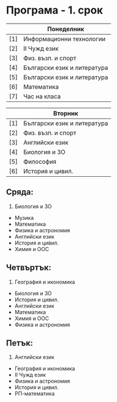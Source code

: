 # Програма - 1. срок

|    |Понеделник                  |
|:---|----------------------------|
|[1] |Информационни технологии	  |
|[2] |II Чужд език				  |
|[3] |Физ. възп. и спорт		  |
|[4] |Български език и литература |	
|[5] |Български език и литература |	
|[6] |Математика				  |
|[7] |Час на класа				  |

|    |Вторник                     |
|:---|----------------------------|
|[1] |Български език и литература |	
|[2] |Физ. възп. и спорт	      |
|[3] |Английски език	          |
|[4] |Биология и ЗО	              |	
|[5] |Философия	                  |	
|[6] |История и цивил.	          |

## Сряда:	
 	
1. Биология и ЗО	
- Музика	
- Математика	
- Физика и астрономия	
- Английски език	
- История и цивил.	
- Химия и ООС	
 	
## Четвъртък:	
 	
1. География и икономика	
- Биология и ЗО	
- История и цивил.	
- Английски език	
- Математика	
- Химия и ООС	
- Физика и астрономия	
 	
## Петък:	
 	
1. Английски език	
- География и икономика	
- II Чужд език	
- Физика и астрономия	
- История и цивил.	
- РП-математика	

